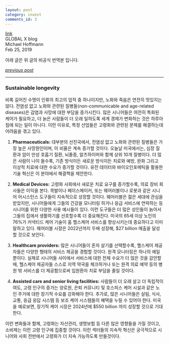 ```yaml
---
layout: post
category: invest
comments_id: 3
---
```

[link](https://www.globalxetfs.com/longevity-preparing-for-an-aging-world/)  
GLOBAL X blog  
Michael Hoffmann   
Feb 25, 2019

아래 글은 위 글의 비공식 번역본 입니다.

*[previous post](https://yongqyu.github.io/x-preparing-for-an-aging-world-1.html)*

-----------------------------------------------------

### Sustainable longevity

비록 길어진 수명이 인류의 최고의 업적 중 하나이지만, 노화와 죽음은 연전히 멋있지는 않다. 전염성 없고 노화와 관련된 질병들(non-communicable and age-related diseases)은 감염과 사망에 대한 부담을 증가시킨다. 많은 시니어들은 여전히 특화된 케어가 필요하고, 더 늙은 사람들이 더 오래 일하도록 세계 경제가 변화하는 것은 하루아침에 되는 일이 아니다. 이런 이유로, 특정 산업들은 고령화와 관련된 문제를 해결하는데 어려움을 겪고 있다.

1. **Pharmaceuticals:** 대부분의 선진국에서, 전염성 없고 노화와 관련된 질병들은 가장 높은 사망원인이며, 이 비율은 계속 증가할 것이다. 오늘날 미국에서는, 심장 질환과 암이 만성 호흡기 질환, 뇌졸증, 알츠하이머와 함께 상위 10개 질병이다. 더 많은 사람이 나이 들수록, 기존 방식이든 새로운 방식이든 치료와 예방, 완화 그리고 이상적 치료에 대한 수요가 증가할 것이다. 유전 데이터와 바이오인포메틱을 활용한 기술 혁신은 이 분야에서 해결책을 제안한다.

2. **Medical Devices:** 고령화 사회에서 새로운 치료 요구를 증가할수록, 의료 장비 회사들은 이익을 본다. 목발이나 페이스메이커, 또는 웨어러블이나 로봇과 같은 시니어 어시스턴스 도구들이 지속적으로 성장할 것이다. 웨어러블은 젊은 세대에 관심을 받았지만, 시니어들에게 그들의 건강을 모니터링 하거나 응급 서비스에 연락하는 등 시니어를 위한 다양한 사용 예시들이 있다. 이런 도구들은 더 많은 성인들이 늙어서 그들의 집에서 생활하기를 선호할수록 더 중요해진다. 미국의 65세 이상 노인의 76%가 커넥티드 케어 기술이 홈 헬스케어 서비스를 향상시키는데 중요하다고 이미 말하고 있다. 웨어러블 시장은 2022년까지 두배 성장해, $27 billion 매출을 달성할 것으로 보인다.

3. **Healthcare providers:** 많은 시니어들이 혼자 살기를 선택할수록, 헬스케어 제공자들은 다양한 형태의 서비스 제공을 경험할 것이다. 원격 모니터링은 하나의 예일 뿐이다. 실제로 시니어들 사이에서 서비스에 대한 전체 수요가 더 많은 것을 감안할 때, 헬스케어 제공자들 스스로 지역 약국을 체크하거나 또는 원격 의료 예약 등의 병원 밖 서비스를 더 제공함으로써 입원환자 치료 부담을 줄일 것이다.

4. **Assisted care and senior living facilities:** 사람들이 더 오래 살고 더 독립적이여도, 고령 인구의 증가는 양로원, 은퇴 커뮤니티 및 호스피스 케어 시설과 같은 노인 주거에 대한 장기적 수요를 강화해야 한다. 추가로, 많은 시니어들은 살림, 식사, 교통, 응급 응답 시스템 등 보조 케어 시스템들의 혜택을 누릴 수 있어야 한다. 미국을 예로보면, 장기적 케어 시장은 2024년에 $550 billion 까지 성장할 것으로 기대한다.

이런 변화들과 함께, 고령화는 자산관리, 생명보험 등 다른 많은 영향들을 가질 것이고, 소비제는 이런 고령 인구에 집중할 것이다. 이런 섹터들의 지속적 혁신은 궁극적으로 시니어와 사회 전반에서 고령화가 더 지속 가능하도록 만들것이다.

